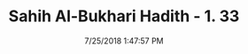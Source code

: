 ---
title        : "Sahih Al-Bukhari Hadith - 1. 33"
date         : 7/25/2018 1:47:57 PM
draft        : false
type         : "hadith"
layout       : "hadith"
BookCode     : "SHB"
VolumeNumber : "1"
HadithNumber : "33"
categories  :  ["Faith-The sign of the hypocrite"]
tags  :  ["Abdullah bin Amr"]
---